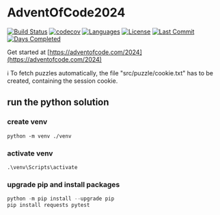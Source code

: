 # AdventOfCode2024

[![Build Status](https://github.com/Fortunoxx/AdventOfCode2024/actions/workflows/python-package.yml/badge.svg)](https://github.com/Fortunoxx/AdventOfCode2024/actions)
[![codecov](https://codecov.io/gh/Fortunoxx/AdventOfCode2024/branch/main/graph/badge.svg)](https://codecov.io/gh/Fortunoxx/AdventOfCode2024)
[![Languages](https://img.shields.io/github/languages/top/Fortunoxx/AdventOfCode2024)](https://github.com/Fortunoxx/AdventOfCode2024/)
[![License](https://img.shields.io/github/license/Fortunoxx/AdventOfCode2024)](https://github.com/Fortunoxx/AdventOfCode2024/blob/main/LICENSE)
[![Last Commit](https://img.shields.io/github/last-commit/Fortunoxx/AdventOfCode2024)](https://github.com/Fortunoxx/AdventOfCode2024/)
[![Days Completed](https://img.shields.io/badge/days%20completed-5-brightgreen)](https://adventofcode.com/2024/)

Get started at [https://adventofcode.com/2024](https://adventofcode.com/2024)

:information_source: To fetch puzzles automatically, the file "src/puzzle/cookie.txt" has to be created, containing the session cookie.

## run the python solution

### create venv

`python -m venv ./venv`

### activate venv

`.\venv\Scripts\activate`

### upgrade pip and install packages

```powershell
python -m pip install --upgrade pip
pip install requests pytest
```
